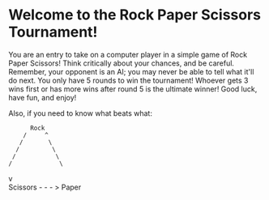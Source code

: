 # Welcome to the Rock Paper Scissors Tournament! 

You are an entry to take on a computer player in a simple game of Rock Paper Scissors!
Think critically about your chances, and be careful. Remember, your opponent is an AI; you may never be able to tell what it'll do next.
You only have 5 rounds to win the tournament! Whoever gets 3 wins first or has more wins after round 5 is the ultimate winner!
Good luck, have fun, and enjoy!

Also, if you need to know what beats what:
         
          Rock
        /     ^
       /       \
      /         \ 
     /           \ 
    /             \ 
   v               \
 Scissors - - - > Paper
